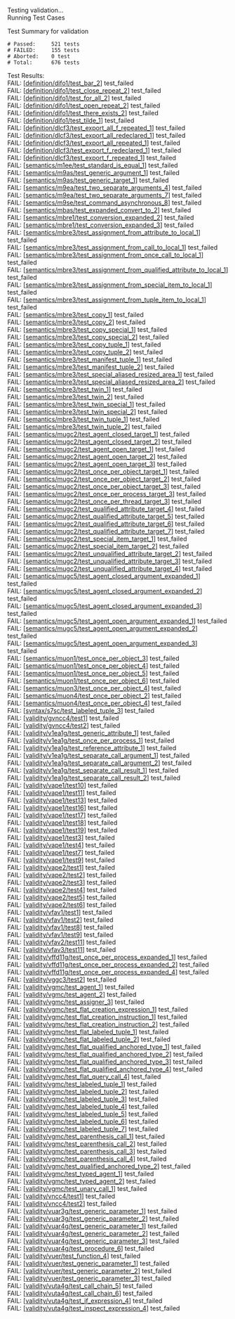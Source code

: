 
Testing validation...</br>
Running Test Cases

Test Summary for validation

    # Passed:     521 tests
    # FAILED:     155 tests
    # Aborted:    0 test
    # Total:      676 tests

Test Results:</br>
FAIL:  \[[definition/difo1/test\_bar\_2](definition/difo1/test\_bar\_2)\] test\_failed</br>
FAIL:  \[[definition/difo1/test\_close\_repeat\_2](definition/difo1/test\_close\_repeat\_2)\] test\_failed</br>
FAIL:  \[[definition/difo1/test\_for\_all\_2](definition/difo1/test\_for\_all\_2)\] test\_failed</br>
FAIL:  \[[definition/difo1/test\_open\_repeat\_2](definition/difo1/test\_open\_repeat\_2)\] test\_failed</br>
FAIL:  \[[definition/difo1/test\_there\_exists\_2](definition/difo1/test\_there\_exists\_2)\] test\_failed</br>
FAIL:  \[[definition/difo1/test\_tilde\_1](definition/difo1/test\_tilde\_1)\] test\_failed</br>
FAIL:  \[[definition/dlcf3/test\_export\_all\_f\_repeated\_1](definition/dlcf3/test\_export\_all\_f\_repeated\_1)\] test\_failed</br>
FAIL:  \[[definition/dlcf3/test\_export\_all\_redeclared\_1](definition/dlcf3/test\_export\_all\_redeclared\_1)\] test\_failed</br>
FAIL:  \[[definition/dlcf3/test\_export\_all\_repeated\_1](definition/dlcf3/test\_export\_all\_repeated\_1)\] test\_failed</br>
FAIL:  \[[definition/dlcf3/test\_export\_f\_redeclared\_1](definition/dlcf3/test\_export\_f\_redeclared\_1)\] test\_failed</br>
FAIL:  \[[definition/dlcf3/test\_export\_f\_repeated\_1](definition/dlcf3/test\_export\_f\_repeated\_1)\] test\_failed</br>
FAIL:  \[[semantics/m1ee/test\_standard\_is\_equal\_1](semantics/m1ee/test\_standard\_is\_equal\_1)\] test\_failed</br>
FAIL:  \[[semantics/m9as/test\_generic\_argument\_1](semantics/m9as/test\_generic\_argument\_1)\] test\_failed</br>
FAIL:  \[[semantics/m9as/test\_generic\_target\_1](semantics/m9as/test\_generic\_target\_1)\] test\_failed</br>
FAIL:  \[[semantics/m9ea/test\_two\_separate\_arguments\_4](semantics/m9ea/test\_two\_separate\_arguments\_4)\] test\_failed</br>
FAIL:  \[[semantics/m9ea/test\_two\_separate\_arguments\_7](semantics/m9ea/test\_two\_separate\_arguments\_7)\] test\_failed</br>
FAIL:  \[[semantics/m9se/test\_command\_asynchronous\_8](semantics/m9se/test\_command\_asynchronous\_8)\] test\_failed</br>
FAIL:  \[[semantics/mbas/test\_expanded\_convert\_to\_2](semantics/mbas/test\_expanded\_convert\_to\_2)\] test\_failed</br>
FAIL:  \[[semantics/mbre1/test\_conversion\_expanded\_2](semantics/mbre1/test\_conversion\_expanded\_2)\] test\_failed</br>
FAIL:  \[[semantics/mbre1/test\_conversion\_expanded\_3](semantics/mbre1/test\_conversion\_expanded\_3)\] test\_failed</br>
FAIL:  \[[semantics/mbre3/test\_assignment\_from\_attribute\_to\_local\_1](semantics/mbre3/test\_assignment\_from\_attribute\_to\_local\_1)\] test\_failed</br>
FAIL:  \[[semantics/mbre3/test\_assignment\_from\_call\_to\_local\_1](semantics/mbre3/test\_assignment\_from\_call\_to\_local\_1)\] test\_failed</br>
FAIL:  \[[semantics/mbre3/test\_assignment\_from\_once\_call\_to\_local\_1](semantics/mbre3/test\_assignment\_from\_once\_call\_to\_local\_1)\] test\_failed</br>
FAIL:  \[[semantics/mbre3/test\_assignment\_from\_qualified\_attribute\_to\_local\_1](semantics/mbre3/test\_assignment\_from\_qualified\_attribute\_to\_local\_1)\] test\_failed</br>
FAIL:  \[[semantics/mbre3/test\_assignment\_from\_special\_item\_to\_local\_1](semantics/mbre3/test\_assignment\_from\_special\_item\_to\_local\_1)\] test\_failed</br>
FAIL:  \[[semantics/mbre3/test\_assignment\_from\_tuple\_item\_to\_local\_1](semantics/mbre3/test\_assignment\_from\_tuple\_item\_to\_local\_1)\] test\_failed</br>
FAIL:  \[[semantics/mbre3/test\_copy\_1](semantics/mbre3/test\_copy\_1)\] test\_failed</br>
FAIL:  \[[semantics/mbre3/test\_copy\_2](semantics/mbre3/test\_copy\_2)\] test\_failed</br>
FAIL:  \[[semantics/mbre3/test\_copy\_special\_1](semantics/mbre3/test\_copy\_special\_1)\] test\_failed</br>
FAIL:  \[[semantics/mbre3/test\_copy\_special\_2](semantics/mbre3/test\_copy\_special\_2)\] test\_failed</br>
FAIL:  \[[semantics/mbre3/test\_copy\_tuple\_1](semantics/mbre3/test\_copy\_tuple\_1)\] test\_failed</br>
FAIL:  \[[semantics/mbre3/test\_copy\_tuple\_2](semantics/mbre3/test\_copy\_tuple\_2)\] test\_failed</br>
FAIL:  \[[semantics/mbre3/test\_manifest\_tuple\_1](semantics/mbre3/test\_manifest\_tuple\_1)\] test\_failed</br>
FAIL:  \[[semantics/mbre3/test\_manifest\_tuple\_2](semantics/mbre3/test\_manifest\_tuple\_2)\] test\_failed</br>
FAIL:  \[[semantics/mbre3/test\_special\_aliased\_resized\_area\_1](semantics/mbre3/test\_special\_aliased\_resized\_area\_1)\] test\_failed</br>
FAIL:  \[[semantics/mbre3/test\_special\_aliased\_resized\_area\_2](semantics/mbre3/test\_special\_aliased\_resized\_area\_2)\] test\_failed</br>
FAIL:  \[[semantics/mbre3/test\_twin\_1](semantics/mbre3/test\_twin\_1)\] test\_failed</br>
FAIL:  \[[semantics/mbre3/test\_twin\_2](semantics/mbre3/test\_twin\_2)\] test\_failed</br>
FAIL:  \[[semantics/mbre3/test\_twin\_special\_1](semantics/mbre3/test\_twin\_special\_1)\] test\_failed</br>
FAIL:  \[[semantics/mbre3/test\_twin\_special\_2](semantics/mbre3/test\_twin\_special\_2)\] test\_failed</br>
FAIL:  \[[semantics/mbre3/test\_twin\_tuple\_1](semantics/mbre3/test\_twin\_tuple\_1)\] test\_failed</br>
FAIL:  \[[semantics/mbre3/test\_twin\_tuple\_2](semantics/mbre3/test\_twin\_tuple\_2)\] test\_failed</br>
FAIL:  \[[semantics/mugc2/test\_agent\_closed\_target\_1](semantics/mugc2/test\_agent\_closed\_target\_1)\] test\_failed</br>
FAIL:  \[[semantics/mugc2/test\_agent\_closed\_target\_2](semantics/mugc2/test\_agent\_closed\_target\_2)\] test\_failed</br>
FAIL:  \[[semantics/mugc2/test\_agent\_open\_target\_1](semantics/mugc2/test\_agent\_open\_target\_1)\] test\_failed</br>
FAIL:  \[[semantics/mugc2/test\_agent\_open\_target\_2](semantics/mugc2/test\_agent\_open\_target\_2)\] test\_failed</br>
FAIL:  \[[semantics/mugc2/test\_agent\_open\_target\_3](semantics/mugc2/test\_agent\_open\_target\_3)\] test\_failed</br>
FAIL:  \[[semantics/mugc2/test\_once\_per\_object\_target\_1](semantics/mugc2/test\_once\_per\_object\_target\_1)\] test\_failed</br>
FAIL:  \[[semantics/mugc2/test\_once\_per\_object\_target\_2](semantics/mugc2/test\_once\_per\_object\_target\_2)\] test\_failed</br>
FAIL:  \[[semantics/mugc2/test\_once\_per\_object\_target\_3](semantics/mugc2/test\_once\_per\_object\_target\_3)\] test\_failed</br>
FAIL:  \[[semantics/mugc2/test\_once\_per\_process\_target\_3](semantics/mugc2/test\_once\_per\_process\_target\_3)\] test\_failed</br>
FAIL:  \[[semantics/mugc2/test\_once\_per\_thread\_target\_3](semantics/mugc2/test\_once\_per\_thread\_target\_3)\] test\_failed</br>
FAIL:  \[[semantics/mugc2/test\_qualified\_attribute\_target\_4](semantics/mugc2/test\_qualified\_attribute\_target\_4)\] test\_failed</br>
FAIL:  \[[semantics/mugc2/test\_qualified\_attribute\_target\_5](semantics/mugc2/test\_qualified\_attribute\_target\_5)\] test\_failed</br>
FAIL:  \[[semantics/mugc2/test\_qualified\_attribute\_target\_6](semantics/mugc2/test\_qualified\_attribute\_target\_6)\] test\_failed</br>
FAIL:  \[[semantics/mugc2/test\_qualified\_attribute\_target\_7](semantics/mugc2/test\_qualified\_attribute\_target\_7)\] test\_failed</br>
FAIL:  \[[semantics/mugc2/test\_special\_item\_target\_1](semantics/mugc2/test\_special\_item\_target\_1)\] test\_failed</br>
FAIL:  \[[semantics/mugc2/test\_special\_item\_target\_2](semantics/mugc2/test\_special\_item\_target\_2)\] test\_failed</br>
FAIL:  \[[semantics/mugc2/test\_unqualified\_attribute\_target\_2](semantics/mugc2/test\_unqualified\_attribute\_target\_2)\] test\_failed</br>
FAIL:  \[[semantics/mugc2/test\_unqualified\_attribute\_target\_3](semantics/mugc2/test\_unqualified\_attribute\_target\_3)\] test\_failed</br>
FAIL:  \[[semantics/mugc2/test\_unqualified\_attribute\_target\_4](semantics/mugc2/test\_unqualified\_attribute\_target\_4)\] test\_failed</br>
FAIL:  \[[semantics/mugc5/test\_agent\_closed\_argument\_expanded\_1](semantics/mugc5/test\_agent\_closed\_argument\_expanded\_1)\] test\_failed</br>
FAIL:  \[[semantics/mugc5/test\_agent\_closed\_argument\_expanded\_2](semantics/mugc5/test\_agent\_closed\_argument\_expanded\_2)\] test\_failed</br>
FAIL:  \[[semantics/mugc5/test\_agent\_closed\_argument\_expanded\_3](semantics/mugc5/test\_agent\_closed\_argument\_expanded\_3)\] test\_failed</br>
FAIL:  \[[semantics/mugc5/test\_agent\_open\_argument\_expanded\_1](semantics/mugc5/test\_agent\_open\_argument\_expanded\_1)\] test\_failed</br>
FAIL:  \[[semantics/mugc5/test\_agent\_open\_argument\_expanded\_2](semantics/mugc5/test\_agent\_open\_argument\_expanded\_2)\] test\_failed</br>
FAIL:  \[[semantics/mugc5/test\_agent\_open\_argument\_expanded\_3](semantics/mugc5/test\_agent\_open\_argument\_expanded\_3)\] test\_failed</br>
FAIL:  \[[semantics/muon1/test\_once\_per\_object\_3](semantics/muon1/test\_once\_per\_object\_3)\] test\_failed</br>
FAIL:  \[[semantics/muon1/test\_once\_per\_object\_4](semantics/muon1/test\_once\_per\_object\_4)\] test\_failed</br>
FAIL:  \[[semantics/muon1/test\_once\_per\_object\_5](semantics/muon1/test\_once\_per\_object\_5)\] test\_failed</br>
FAIL:  \[[semantics/muon1/test\_once\_per\_object\_6](semantics/muon1/test\_once\_per\_object\_6)\] test\_failed</br>
FAIL:  \[[semantics/muon3/test\_once\_per\_object\_4](semantics/muon3/test\_once\_per\_object\_4)\] test\_failed</br>
FAIL:  \[[semantics/muon4/test\_once\_per\_object\_2](semantics/muon4/test\_once\_per\_object\_2)\] test\_failed</br>
FAIL:  \[[semantics/muon4/test\_once\_per\_object\_4](semantics/muon4/test\_once\_per\_object\_4)\] test\_failed</br>
FAIL:  \[[syntax/s7sc/test\_labeled\_tuple\_3](syntax/s7sc/test\_labeled\_tuple\_3)\] test\_failed</br>
FAIL:  \[[validity/gvncc4/test1](validity/gvncc4/test1)\] test\_failed</br>
FAIL:  \[[validity/gvncc4/test2](validity/gvncc4/test2)\] test\_failed</br>
FAIL:  \[[validity/v1ea1g/test\_generic\_attribute\_1](validity/v1ea1g/test\_generic\_attribute\_1)\] test\_failed</br>
FAIL:  \[[validity/v1ea1g/test\_once\_per\_process\_1](validity/v1ea1g/test\_once\_per\_process\_1)\] test\_failed</br>
FAIL:  \[[validity/v1ea1g/test\_reference\_attribute\_1](validity/v1ea1g/test\_reference\_attribute\_1)\] test\_failed</br>
FAIL:  \[[validity/v1ea1g/test\_separate\_call\_argument\_1](validity/v1ea1g/test\_separate\_call\_argument\_1)\] test\_failed</br>
FAIL:  \[[validity/v1ea1g/test\_separate\_call\_argument\_2](validity/v1ea1g/test\_separate\_call\_argument\_2)\] test\_failed</br>
FAIL:  \[[validity/v1ea1g/test\_separate\_call\_result\_1](validity/v1ea1g/test\_separate\_call\_result\_1)\] test\_failed</br>
FAIL:  \[[validity/v1ea1g/test\_separate\_call\_result\_2](validity/v1ea1g/test\_separate\_call\_result\_2)\] test\_failed</br>
FAIL:  \[[validity/vape1/test10](validity/vape1/test10)\] test\_failed</br>
FAIL:  \[[validity/vape1/test11](validity/vape1/test11)\] test\_failed</br>
FAIL:  \[[validity/vape1/test13](validity/vape1/test13)\] test\_failed</br>
FAIL:  \[[validity/vape1/test16](validity/vape1/test16)\] test\_failed</br>
FAIL:  \[[validity/vape1/test17](validity/vape1/test17)\] test\_failed</br>
FAIL:  \[[validity/vape1/test18](validity/vape1/test18)\] test\_failed</br>
FAIL:  \[[validity/vape1/test19](validity/vape1/test19)\] test\_failed</br>
FAIL:  \[[validity/vape1/test3](validity/vape1/test3)\] test\_failed</br>
FAIL:  \[[validity/vape1/test4](validity/vape1/test4)\] test\_failed</br>
FAIL:  \[[validity/vape1/test7](validity/vape1/test7)\] test\_failed</br>
FAIL:  \[[validity/vape1/test9](validity/vape1/test9)\] test\_failed</br>
FAIL:  \[[validity/vape2/test1](validity/vape2/test1)\] test\_failed</br>
FAIL:  \[[validity/vape2/test2](validity/vape2/test2)\] test\_failed</br>
FAIL:  \[[validity/vape2/test3](validity/vape2/test3)\] test\_failed</br>
FAIL:  \[[validity/vape2/test4](validity/vape2/test4)\] test\_failed</br>
FAIL:  \[[validity/vape2/test5](validity/vape2/test5)\] test\_failed</br>
FAIL:  \[[validity/vape2/test6](validity/vape2/test6)\] test\_failed</br>
FAIL:  \[[validity/vfav1/test1](validity/vfav1/test1)\] test\_failed</br>
FAIL:  \[[validity/vfav1/test2](validity/vfav1/test2)\] test\_failed</br>
FAIL:  \[[validity/vfav1/test8](validity/vfav1/test8)\] test\_failed</br>
FAIL:  \[[validity/vfav1/test9](validity/vfav1/test9)\] test\_failed</br>
FAIL:  \[[validity/vfav2/test11](validity/vfav2/test11)\] test\_failed</br>
FAIL:  \[[validity/vfav3/test11](validity/vfav3/test11)\] test\_failed</br>
FAIL:  \[[validity/vffd11g/test\_once\_per\_process\_expanded\_1](validity/vffd11g/test\_once\_per\_process\_expanded\_1)\] test\_failed</br>
FAIL:  \[[validity/vffd11g/test\_once\_per\_process\_expanded\_2](validity/vffd11g/test\_once\_per\_process\_expanded\_2)\] test\_failed</br>
FAIL:  \[[validity/vffd11g/test\_once\_per\_process\_expanded\_4](validity/vffd11g/test\_once\_per\_process\_expanded\_4)\] test\_failed</br>
FAIL:  \[[validity/vggc3/test2](validity/vggc3/test2)\] test\_failed</br>
FAIL:  \[[validity/vgmc/test\_agent\_1](validity/vgmc/test\_agent\_1)\] test\_failed</br>
FAIL:  \[[validity/vgmc/test\_agent\_2](validity/vgmc/test\_agent\_2)\] test\_failed</br>
FAIL:  \[[validity/vgmc/test\_assigner\_3](validity/vgmc/test\_assigner\_3)\] test\_failed</br>
FAIL:  \[[validity/vgmc/test\_flat\_creation\_expression\_1](validity/vgmc/test\_flat\_creation\_expression\_1)\] test\_failed</br>
FAIL:  \[[validity/vgmc/test\_flat\_creation\_instruction\_1](validity/vgmc/test\_flat\_creation\_instruction\_1)\] test\_failed</br>
FAIL:  \[[validity/vgmc/test\_flat\_creation\_instruction\_2](validity/vgmc/test\_flat\_creation\_instruction\_2)\] test\_failed</br>
FAIL:  \[[validity/vgmc/test\_flat\_labeled\_tuple\_1](validity/vgmc/test\_flat\_labeled\_tuple\_1)\] test\_failed</br>
FAIL:  \[[validity/vgmc/test\_flat\_labeled\_tuple\_2](validity/vgmc/test\_flat\_labeled\_tuple\_2)\] test\_failed</br>
FAIL:  \[[validity/vgmc/test\_flat\_qualified\_anchored\_type\_1](validity/vgmc/test\_flat\_qualified\_anchored\_type\_1)\] test\_failed</br>
FAIL:  \[[validity/vgmc/test\_flat\_qualified\_anchored\_type\_2](validity/vgmc/test\_flat\_qualified\_anchored\_type\_2)\] test\_failed</br>
FAIL:  \[[validity/vgmc/test\_flat\_qualified\_anchored\_type\_3](validity/vgmc/test\_flat\_qualified\_anchored\_type\_3)\] test\_failed</br>
FAIL:  \[[validity/vgmc/test\_flat\_qualified\_anchored\_type\_4](validity/vgmc/test\_flat\_qualified\_anchored\_type\_4)\] test\_failed</br>
FAIL:  \[[validity/vgmc/test\_flat\_query\_call\_4](validity/vgmc/test\_flat\_query\_call\_4)\] test\_failed</br>
FAIL:  \[[validity/vgmc/test\_labeled\_tuple\_1](validity/vgmc/test\_labeled\_tuple\_1)\] test\_failed</br>
FAIL:  \[[validity/vgmc/test\_labeled\_tuple\_2](validity/vgmc/test\_labeled\_tuple\_2)\] test\_failed</br>
FAIL:  \[[validity/vgmc/test\_labeled\_tuple\_3](validity/vgmc/test\_labeled\_tuple\_3)\] test\_failed</br>
FAIL:  \[[validity/vgmc/test\_labeled\_tuple\_4](validity/vgmc/test\_labeled\_tuple\_4)\] test\_failed</br>
FAIL:  \[[validity/vgmc/test\_labeled\_tuple\_5](validity/vgmc/test\_labeled\_tuple\_5)\] test\_failed</br>
FAIL:  \[[validity/vgmc/test\_labeled\_tuple\_6](validity/vgmc/test\_labeled\_tuple\_6)\] test\_failed</br>
FAIL:  \[[validity/vgmc/test\_labeled\_tuple\_7](validity/vgmc/test\_labeled\_tuple\_7)\] test\_failed</br>
FAIL:  \[[validity/vgmc/test\_parenthesis\_call\_1](validity/vgmc/test\_parenthesis\_call\_1)\] test\_failed</br>
FAIL:  \[[validity/vgmc/test\_parenthesis\_call\_2](validity/vgmc/test\_parenthesis\_call\_2)\] test\_failed</br>
FAIL:  \[[validity/vgmc/test\_parenthesis\_call\_3](validity/vgmc/test\_parenthesis\_call\_3)\] test\_failed</br>
FAIL:  \[[validity/vgmc/test\_parenthesis\_call\_4](validity/vgmc/test\_parenthesis\_call\_4)\] test\_failed</br>
FAIL:  \[[validity/vgmc/test\_qualified\_anchored\_type\_2](validity/vgmc/test\_qualified\_anchored\_type\_2)\] test\_failed</br>
FAIL:  \[[validity/vgmc/test\_typed\_agent\_1](validity/vgmc/test\_typed\_agent\_1)\] test\_failed</br>
FAIL:  \[[validity/vgmc/test\_typed\_agent\_2](validity/vgmc/test\_typed\_agent\_2)\] test\_failed</br>
FAIL:  \[[validity/vgmc/test\_unary\_call\_1](validity/vgmc/test\_unary\_call\_1)\] test\_failed</br>
FAIL:  \[[validity/vncc4/test1](validity/vncc4/test1)\] test\_failed</br>
FAIL:  \[[validity/vncc4/test2](validity/vncc4/test2)\] test\_failed</br>
FAIL:  \[[validity/vuar3g/test\_generic\_parameter\_1](validity/vuar3g/test\_generic\_parameter\_1)\] test\_failed</br>
FAIL:  \[[validity/vuar3g/test\_generic\_parameter\_2](validity/vuar3g/test\_generic\_parameter\_2)\] test\_failed</br>
FAIL:  \[[validity/vuar4g/test\_generic\_parameter\_1](validity/vuar4g/test\_generic\_parameter\_1)\] test\_failed</br>
FAIL:  \[[validity/vuar4g/test\_generic\_parameter\_2](validity/vuar4g/test\_generic\_parameter\_2)\] test\_failed</br>
FAIL:  \[[validity/vuar4g/test\_generic\_parameter\_3](validity/vuar4g/test\_generic\_parameter\_3)\] test\_failed</br>
FAIL:  \[[validity/vuar4g/test\_procedure\_6](validity/vuar4g/test\_procedure\_6)\] test\_failed</br>
FAIL:  \[[validity/vuer/test\_function\_4](validity/vuer/test\_function\_4)\] test\_failed</br>
FAIL:  \[[validity/vuer/test\_generic\_parameter\_1](validity/vuer/test\_generic\_parameter\_1)\] test\_failed</br>
FAIL:  \[[validity/vuer/test\_generic\_parameter\_2](validity/vuer/test\_generic\_parameter\_2)\] test\_failed</br>
FAIL:  \[[validity/vuer/test\_generic\_parameter\_3](validity/vuer/test\_generic\_parameter\_3)\] test\_failed</br>
FAIL:  \[[validity/vuta4g/test\_call\_chain\_5](validity/vuta4g/test\_call\_chain\_5)\] test\_failed</br>
FAIL:  \[[validity/vuta4g/test\_call\_chain\_6](validity/vuta4g/test\_call\_chain\_6)\] test\_failed</br>
FAIL:  \[[validity/vuta4g/test\_if\_expression\_4](validity/vuta4g/test\_if\_expression\_4)\] test\_failed</br>
FAIL:  \[[validity/vuta4g/test\_inspect\_expression\_4](validity/vuta4g/test\_inspect\_expression\_4)\] test\_failed
